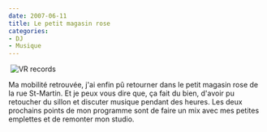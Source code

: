 ```yaml
---
date: 2007-06-11
title: Le petit magasin rose
categories:
- DJ
- Musique
---
```

 <img src="https://dlgjp9x71cipk.cloudfront.net/2007/06/vr.png" alt="VR records" />

Ma mobilité retrouvée, j'ai enfin pû retourner dans le petit magasin rose de la rue St-Martin. Et je peux vous dire que, ça fait du bien, d'avoir pu retoucher du sillon et discuter musique pendant des heures. Les deux prochains points de mon programme sont de faire un mix avec mes petites emplettes et de remonter mon studio.
